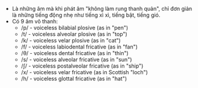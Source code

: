 - Là những âm mà khi phát âm "không làm rung thanh quản", chỉ đơn giản là những tiếng động nhẹ như tiếng xì xì, tiếng bật, tiếng gió.
- Có 9 âm vô thanh:
	- /p/ - voiceless bilabial plosive (as in "pen")
	- /t/ - voiceless alveolar plosive (as in "top")
	- /k/ - voiceless velar plosive (as in "cat")
	- /f/ - voiceless labiodental fricative (as in "fan")
	- /θ/ - voiceless dental fricative (as in "thin")
	- /s/ - voiceless alveolar fricative (as in "sun")
	- /ʃ/ - voiceless postalveolar fricative (as in "ship")
	- /x/ - voiceless velar fricative (as in Scottish "loch")
	- /h/ - voiceless glottal fricative (as in "hat")